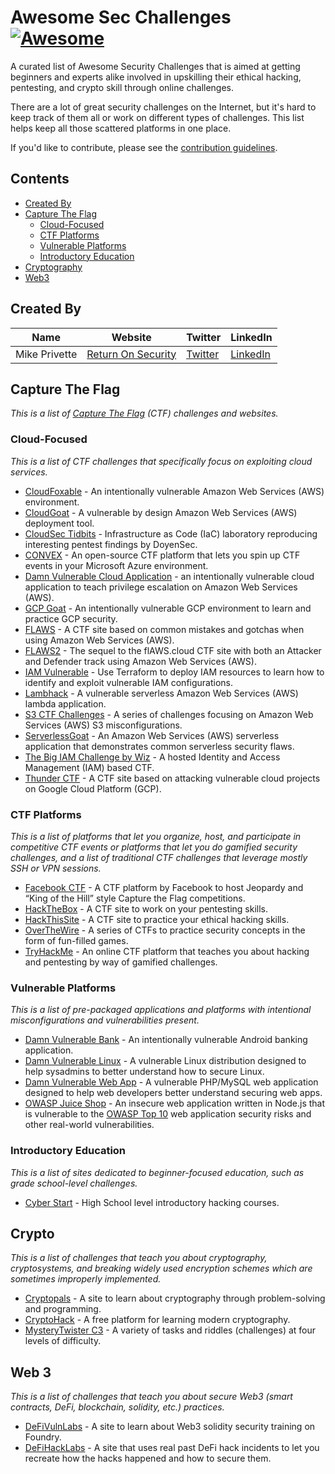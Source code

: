# Awesome Sec Challenges [![Awesome](https://awesome.re/badge.svg)](https://awesome.re)

A curated list of Awesome Security Challenges that is aimed at getting beginners and experts alike involved in upskilling their ethical hacking, pentesting, and crypto skill through online challenges.

There are a lot of great security challenges on the Internet, but it's hard to keep track of them all or work on different types of challenges. This list helps keep all those scattered platforms in one place.

If you'd like to contribute, please see the [contribution guidelines](contributing.md).

## Contents

- [Created By](#created-by)
- [Capture The Flag](#capture-the-flag)
  - [Cloud-Focused](#cloud-focused)
  - [CTF Platforms](#ctf-platforms)
  - [Vulnerable Platforms](#vulnerable-platforms)
  - [Introductory Education](#Introductory-Education)
- [Cryptography](#crypto)
- [Web3](#Web-3)

## Created By

| Name | Website | Twitter | LinkedIn |
|---|---|---|---|
| Mike Privette | [Return On Security](https://www.returnonsecurity.com) | [Twitter](https://twitter.com/mikepsecuritee) | [LinkedIn](https://www.linkedin.com/in/mikeprivette/) |

## Capture The Flag

*This is a list of [Capture The Flag](https://en.wikipedia.org/wiki/Capture_the_flag#Computer_security) (CTF) challenges and websites.*

### Cloud-Focused

*This is a list of CTF challenges that specifically focus on exploiting cloud services.*

- [CloudFoxable](https://github.com/BishopFox/cloudfoxable) - An intentionally vulnerable Amazon Web Services (AWS) environment.
- [CloudGoat](https://github.com/RhinoSecurityLabs/cloudgoat) - A vulnerable by design Amazon Web Services (AWS) deployment tool.
- [CloudSec Tidbits](https://github.com/doyensec/cloudsec-tidbits/) - Infrastructure as Code (IaC) laboratory reproducing interesting pentest findings by DoyenSec.
- [CONVEX](https://github.com/Azure/CONVEX) - An open-source CTF platform that lets you spin up CTF events in your Microsoft Azure environment.
- [Damn Vulnerable Cloud Application](https://github.com/m6a-UdS/dvca) - an intentionally vulnerable cloud application to teach privilege escalation on Amazon Web Services (AWS).
- [GCP Goat](https://gcpgoat.joshuajebaraj.com/index.html) - An intentionally vulnerable GCP environment to learn and practice GCP security.
- [FLAWS](http://flaws.cloud/) - A CTF site based on common mistakes and gotchas when using Amazon Web Services (AWS).
- [FLAWS2](http://flaws2.cloud/) - The sequel to the flAWS.cloud CTF site with both an Attacker and Defender track using Amazon Web Services (AWS).
- [IAM Vulnerable](https://github.com/BishopFox/iam-vulnerable) - Use Terraform to deploy IAM resources to learn how to identify and exploit vulnerable IAM configurations.
- [Lambhack](https://github.com/wickett/lambhack) - A vulnerable serverless Amazon Web Services (AWS) lambda application.
- [S3 CTF Challenges](https://n0j.github.io/2017/10/02/aws-s3-ctf.html) - A series of challenges focusing on Amazon Web Services (AWS) S3 misconfigurations.
- [ServerlessGoat](https://github.com/OWASP/Serverless-Goat) - An Amazon Web Services (AWS) serverless application that demonstrates common serverless security flaws.
- [The Big IAM Challenge by Wiz](https://bigiamchallenge.com/challenge/1) - A hosted Identity and Access Management (IAM) based CTF.
- [Thunder CTF](https://thunder-ctf.cloud/) - A CTF site based on attacking vulnerable cloud projects on Google Cloud Platform (GCP).

### CTF Platforms

*This is a list of platforms that let you organize, host, and participate in competitive CTF events or platforms that let you do gamified security challenges, and a list of traditional CTF challenges that leverage mostly SSH or VPN sessions.*

- [Facebook CTF](https://github.com/facebookarchive/fbctf) - A CTF platform by Facebook to host Jeopardy and “King of the Hill” style Capture the Flag competitions.
- [HackTheBox](https://www.hackthebox.eu/) - A CTF site to work on your pentesting skills.
- [HackThisSite](https://www.hackthissite.org/) - A CTF site to practice your ethical hacking skills.
- [OverTheWire](https://overthewire.org/wargames/) - A series of CTFs to practice security concepts in the form of fun-filled games.
- [TryHackMe](https://tryhackme.com/) - An online CTF platform that teaches you about hacking and pentesting by way of gamified challenges.

### Vulnerable Platforms

*This is a list of pre-packaged applications and platforms with intentional misconfigurations and vulnerabilities present.*

- [Damn Vulnerable Bank](https://github.com/rewanthtammana/Damn-Vulnerable-Bank) - An intentionally vulnerable Android banking application. 
- [Damn Vulnerable Linux](https://www.vulnhub.com/series/damn-vulnerable-linux-dvl,1/) - A vulnerable Linux distribution designed to help sysadmins to better understand how to secure Linux.
- [Damn Vulnerable Web App](https://dvwa.co.uk/) - A vulnerable PHP/MySQL web application designed to help web developers better understand securing web apps.
- [OWASP Juice Shop](https://owasp.org/www-project-juice-shop/) - An insecure web application written in Node.js that is vulnerable to the [OWASP Top 10](https://owasp.org/www-project-top-ten/) web application security risks and other real-world vulnerabilities.

### Introductory Education

*This is a list of sites dedicated to beginner-focused education, such as grade school-level challenges.*

- [Cyber Start](https://cyberstart.com/) - High School level introductory hacking courses.

## Crypto

*This is a list of challenges that teach you about cryptography, cryptosystems, and breaking widely used encryption schemes which are sometimes improperly implemented.*

- [Cryptopals](https://cryptopals.com/) - A site to learn about cryptography through problem-solving and programming.
- [CryptoHack](https://cryptohack.org/) - A free platform for learning modern cryptography.
- [MysteryTwister C3](https://www.mysterytwisterc3.org/en/) - A variety of tasks and riddles (challenges) at four levels of difficulty.

## Web 3

*This is a list of challenges that teach you about secure Web3 (smart contracts, DeFi, blockchain, solidity, etc.) practices.*

- [DeFiVulnLabs](https://github.com/SunWeb3Sec/DeFiVulnLabs) - A site to learn about Web3 solidity security training on Foundry.
- [DeFiHackLabs](https://github.com/SunWeb3Sec/DeFiHackLabs) - A site that uses real past DeFi hack incidents to let you recreate how the hacks happened and how to secure them.

